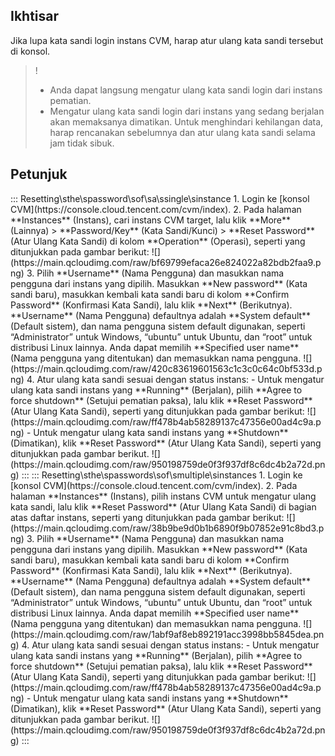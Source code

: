 ## Ikhtisar
Jika lupa kata sandi login instans CVM, harap atur ulang kata sandi tersebut di konsol.
>! 
> - Anda dapat langsung mengatur ulang kata sandi login dari instans pematian.
> - Mengatur ulang kata sandi login dari instans yang sedang berjalan akan memaksanya dimatikan. Untuk menghindari kehilangan data, harap rencanakan sebelumnya dan atur ulang kata sandi selama jam tidak sibuk.



## Petunjuk
<dx-tabs>
::: Resetting\sthe\spassword\sof\sa\ssingle\sinstance
1. Login ke [konsol CVM](https://console.cloud.tencent.com/cvm/index).
2. Pada halaman **Instances** (Instans), cari instans CVM target, lalu klik **More** (Lainnya) > **Password/Key** (Kata Sandi/Kunci) > **Reset Password** (Atur Ulang Kata Sandi) di kolom **Operation** (Operasi), seperti yang ditunjukkan pada gambar berikut:
![](https://main.qcloudimg.com/raw/bf69799efaca26e824022a82bdb2faa9.png)
3. Pilih **Username** (Nama Pengguna) dan masukkan nama pengguna dari instans yang dipilih. Masukkan **New password** (Kata sandi baru), masukkan kembali kata sandi baru di kolom **Confirm Password** (Konfirmasi Kata Sandi), lalu klik **Next** (Berikutnya).
<dx-alert infotype="notice">**Username** (Nama Pengguna) defaultnya adalah **System default** (Default sistem), dan nama pengguna sistem default digunakan, seperti “Administrator” untuk Windows, “ubuntu” untuk Ubuntu, dan “root” untuk distribusi Linux lainnya. Anda dapat memilih **Specified user name** (Nama pengguna yang ditentukan) dan memasukkan nama pengguna.
</dx-alert>
![](https://main.qcloudimg.com/raw/420c83619601563c1c3c0c64c0bf533d.png)
4. Atur ulang kata sandi sesuai dengan status instans:
 - Untuk mengatur ulang kata sandi instans yang **Running** (Berjalan), pilih **Agree to force shutdown** (Setujui pematian paksa), lalu klik **Reset Password** (Atur Ulang Kata Sandi), seperti yang ditunjukkan pada gambar berikut:
![](https://main.qcloudimg.com/raw/ff478b4ab58289137c47356e00ad4c9a.png)
 - Untuk mengatur ulang kata sandi instans yang **Shutdown** (Dimatikan), klik **Reset Password** (Atur Ulang Kata Sandi), seperti yang ditunjukkan pada gambar berikut.
![](https://main.qcloudimg.com/raw/950198759de0f3f937df8c6dc4b2a72d.png)    
:::
::: Resetting\sthe\spasswords\sof\smultiple\sinstances
1. Login ke [konsol CVM](https://console.cloud.tencent.com/cvm/index).
2. Pada halaman **Instances** (Instans), pilih instans CVM untuk mengatur ulang kata sandi, lalu klik **Reset Password** (Atur Ulang Kata Sandi) di bagian atas daftar instans, seperti yang ditunjukkan pada gambar berikut:
![](https://main.qcloudimg.com/raw/38b9be9d0b1b6890f9b07852e91c8bd3.png)
3. Pilih **Username** (Nama Pengguna) dan masukkan nama pengguna dari instans yang dipilih. Masukkan **New password** (Kata sandi baru), masukkan kembali kata sandi baru di kolom **Confirm Password** (Konfirmasi Kata Sandi), lalu klik **Next** (Berikutnya).
<dx-alert infotype="notice">**Username** (Nama Pengguna) defaultnya adalah **System default** (Default sistem), dan nama pengguna sistem default digunakan, seperti “Administrator” untuk Windows, “ubuntu” untuk Ubuntu, dan “root” untuk distribusi Linux lainnya. Anda dapat memilih **Specified user name** (Nama pengguna yang ditentukan) dan memasukkan nama pengguna.
</dx-alert>
![](https://main.qcloudimg.com/raw/1abf9af8eb892191acc3998bb5845dea.png)
4. Atur ulang kata sandi sesuai dengan status instans:
 - Untuk mengatur ulang kata sandi instans yang **Running** (Berjalan), pilih **Agree to force shutdown** (Setujui pematian paksa), lalu klik **Reset Password** (Atur Ulang Kata Sandi), seperti yang ditunjukkan pada gambar berikut:
![](https://main.qcloudimg.com/raw/ff478b4ab58289137c47356e00ad4c9a.png)
 - Untuk mengatur ulang kata sandi instans yang **Shutdown** (Dimatikan), klik **Reset Password** (Atur Ulang Kata Sandi), seperti yang ditunjukkan pada gambar berikut.
![](https://main.qcloudimg.com/raw/950198759de0f3f937df8c6dc4b2a72d.png)    
:::
</dx-tabs>

